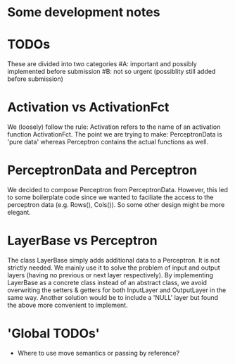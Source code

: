 # Some development notes

# TODOs 
  These are divided into two categories 
  #A: important and possibly implemented before submission
  #B: not so urgent (possiblity still added before submission)

# Activation vs ActivationFct
  We (loosely) follow the rule: Activation refers to the name of an 
  activation function ActivationFct. The point we are trying to make:
  PerceptronData is 'pure data' whereas Perceptron contains the actual
  functions as well.

# PerceptronData and Perceptron
  We decided to compose Perceptron from PerceptronData. However, this 
  led to some boilerplate code since we wanted to faciliate the access
  to the perceptron data (e.g. Rows(), Cols()). So some other design
  might be more elegant.

# LayerBase vs Perceptron
  The class LayerBase simply adds additional data to a Perceptron. 
  It is not strictly needed. We mainly use it to solve the problem 
  of input and output layers (having no previous or next layer respectively).
  By implementing LayerBase as a concrete class instead of an abstract class,
  we avoid overwriting the setters & getters for both InputLayer and OutputLayer  in the same way. 
  Another solution would be to include a 'NULL' layer but found the above more
  convenient to implement. 

# 'Global TODOs'
  + Where to use move semantics or passing by reference? 
